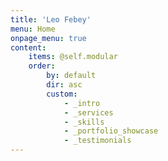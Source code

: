 ```yaml
---
title: 'Leo Febey'
menu: Home
onpage_menu: true
content:
    items: @self.modular
    order:
        by: default
        dir: asc
        custom:
            - _intro
            - _services
            - _skills
            - _portfolio_showcase
            - _testimonials
---
```

